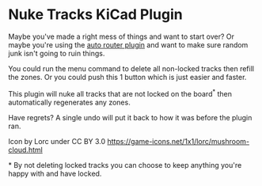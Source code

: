 # Nuke Tracks KiCad Plugin

Maybe you've made a right mess of things and want to start over? Or maybe you're using the [auto router plugin](https://github.com/random-builder/kicad_freerouting-plugin) and want to make sure random junk isn't going to ruin things.

You could run the menu command to delete all non-locked tracks then refill the zones. Or you could push this 1 button which is just easier and faster.

This plugin will nuke all tracks that are not locked on the board<sup>*</sup> then automatically regenerates any zones. 

Have regrets? A single undo will put it back to how it was before the plugin ran.

Icon by Lorc under CC BY 3.0
https://game-icons.net/1x1/lorc/mushroom-cloud.html

\* By not deleting locked tracks you can choose to keep anything you're happy with and have locked.